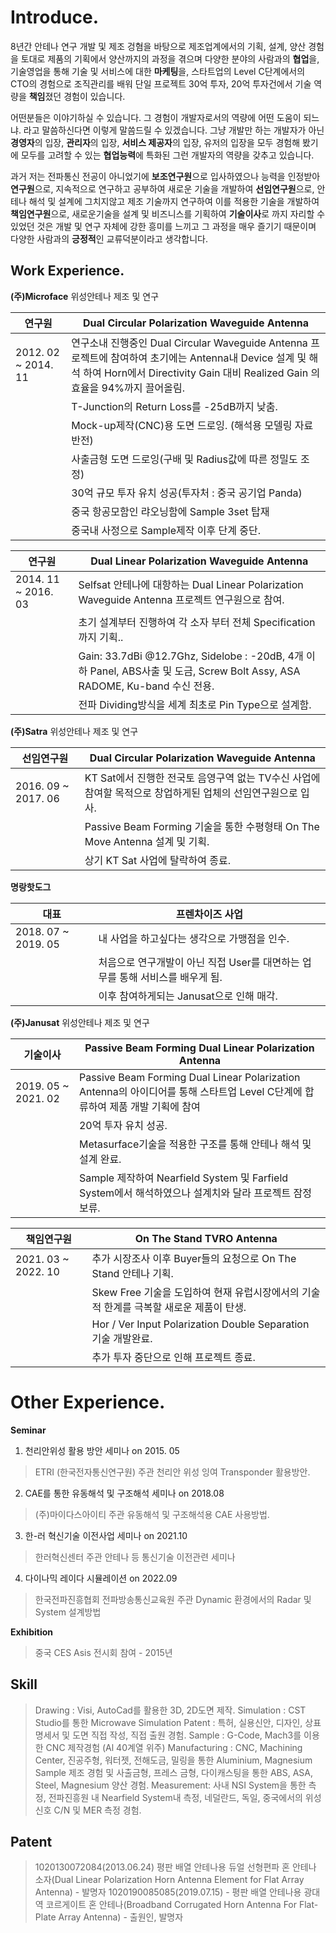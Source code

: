 # Introduce.

8년간 안테나 연구 개발 및 제조 겅혐을 바탕으로 제조업계에서의 기획, 설계, 양산 경험을 토대로 제품의 기획에서 양산까지의 과정을 겪으며 다양한 분야의 사람과의 **협업**을, 기술영업을 통해 기술 및 서비스에 대한 **마케팅**을, 스타트업의 Level C단계에서의 CTO의 경험으로 조직관리를 배워 단일 프로젝트 30억 투자, 20억 투자건에서 기술 역량을 **책임**졌던 경험이 있습니다.

어떤분들은 이야기하실 수 있습니다. 그 경험이 개발자로서의 역량에 어떤 도움이 되느냐. 라고 말씀하신다면 이렇게 말씀드릴 수 있겠습니다. 그냥 개발만 하는 개발자가 아닌 **경영자**의 입장, **관리자**의 입장, **서비스 제공자**의 입장, 유저의 입장을 모두 경험해 봤기에 모두를 고려할 수 있는 **협업능력**에 특화된 그런 개발자의 역량을 갖추고 있습니다.

과거 저는 전파통신 전공이 아니었기에 **보조연구원**으로 입사하였으나 능력을 인정받아 **연구원**으로, 지속적으로 연구하고 공부하여 새로운 기술을 개발하여 **선임연구원**으로, 안테나 해석 및 설계에 그치지않고 제조 기술까지 연구하여 이를 적용한 기술을 개발하여 **책임연구원**으로, 새로운기술을 설계 및 비즈니스를 기획하여 **기술이사**로 까지 자리할 수 있었던 것은 개발 및 연구 자체에 강한 흥미를 느끼고 그 과정을 매우 즐기기 때문이며 다양한 사람과의 **긍정적**인 교류덕분이라고 생각합니다.


## Work Experience.
**(주)Microface**
위성안테나 제조 및 연구


|연구원               |Dual Circular Polarization Waveguide Antenna      
|----------------|--------------------------------------|
| 2012. 02 ~ 2014. 11|연구소내 진행중인 Dual Circular Waveguide Antenna 프로젝트에 참여하여 초기에는 Antenna내 Device 설계 및 해석 하여 Horn에서 Directivity Gain 대비 Realized Gain 의 효율을 94%까지 끌어올림.                    |
|          |T-Junction의 Return Loss를 -25dB까지 낮춤.                       
|          |Mock-up제작(CNC)용 도면 드로잉. (해석용 모델링 자료 반전)|
|        |사출금형 도면 드로잉(구배 및 Radius값에 따른 정밀도 조정)
| |30억 규모 투자 유치 성공(투자처 : 중국 공기업 Panda)
||중국 항공모함인 랴오닝함에 Sample 3set 탑재
||중국내 사정으로 Sample제작 이후 단계 중단.


|연구원               |Dual Linear Polarization Waveguide Antenna      
|----------------|--------------------------------------|
| 2014. 11 ~ 2016. 03|Selfsat 안테나에 대항하는 Dual Linear Polarization Waveguide Antenna 프로젝트 연구원으로 참여.              |
|          |초기 설계부터 진행하여 각 소자 부터 전체 Specification까지 기획..                       
|          |Gain: 33.7dBi @12.7Ghz, Sidelobe : -20dB, 4개 이하 Panel, ABS사출 및 도금, Screw Bolt Assy, ASA RADOME, Ku-band 수신 전용.|
|        |전파 Dividing방식을 세계 최초로 Pin Type으로 설계함.

**(주)Satra**
위성안테나 제조 및 연구


|선임연구원                |Dual Circular Polarization Waveguide Antenna      
|----------------|--------------------------------------|
| 2016. 09 ~ 2017. 06|KT Sat에서 진행한 전국토 음영구역 없는 TV수신 사업에 참여할 목적으로 창업하게된 업체의 선임연구원으로 입사.                    |
|          |Passive Beam Forming 기술을 통한 수평형태 On The Move Antenna 설계 및 기획.                       
|          |상기 KT Sat 사업에 탈락하여 종료.|

**명랑핫도그**



|대표                | 프렌차이즈 사업      
|----------------|--------------------------------------|
| 2018. 07 ~ 2019. 05|내 사업을 하고싶다는 생각으로 가맹점을 인수.                 |
|          |처음으로 연구개발이 아닌 직접 User를 대면하는 업무를 통해 서비스를 배우게 됨.                       
|          |이후 참여하게되는 Janusat으로 인해 매각.|

**(주)Janusat**
위성안테나 제조 및 연구


|기술이사                |Passive Beam Forming Dual Linear Polarization Antenna     
|----------------|--------------------------------------|
| 2019. 05 ~ 2021. 02|Passive Beam Forming Dual Linear Polarization Antenna의 아이디어를 통해 스타트업 Level C단계에 합류하여 제품 개발 기획에 참여                   |
|          |20억 투자 유치 성공.                     
|          |Metasurface기술을 적용한 구조를 통해 안테나 해석 및 설계 완료.|
|        |Sample 제작하여 Nearfield System 및 Farfield System에서 해석하였으나 설계치와 달라 프로젝트 잠정 보류.

|책임연구원                |On The Stand TVRO Antenna    
|----------------|--------------------------------------|
| 2021. 03 ~ 2022. 10|추가 시장조사 이후 Buyer들의 요청으로 On The Stand 안테나 기획.                |
|          |Skew Free 기술을 도입하여 현재 유럽시장에서의 기술적 한계를 극복할 새로운 제품이 탄생.                    
|          |Hor / Ver Input Polarization Double Separation 기술 개발완료.|
|        |추가 투자 중단으로 인해 프로젝트 종료.


# Other Experience.

**Seminar**
1. 천리안위성 활용 방안 세미나 on 2015. 05
> ETRI (한국전자통신연구원) 주관
 >천리안 위성 잉여 Transponder 활용방안.

2. CAE를 통한 유동해석 및 구조해석 세미나 on 2018.08
>(주)마이다스아이티 주관
>유동해석 및 구조해석용 CAE 사용방법.

3. 한-러 혁신기술 이전사업 세미나 on 2021.10
>한러혁신센터 주관
>안테나 등 통신기술 이전관련 세미나

4. 다이나믹 레이다 시뮬레이션 on 2022.09
>한국전파진흥협회 전파방송통신교육원 주관
>Dynamic 환경에서의 Radar 및 System 설계방법

**Exhibition**
> 중국 CES Asis 전시회 참여 - 2015년

## Skill

>Drawing : Visi, AutoCad를 활용한 3D, 2D도면 제작.
>Simulation : CST Studio를 통한 Microwave Simulation
>Patent : 특허, 실용신안, 디자인, 상표 명세서 및 도면 직접 작성, 직접 출원 경험.
>Sample : G-Code, Mach3를 이용한 CNC 제작경험 (Al 40계열 위주)
>Manufacturing : CNC, Machining Center, 진공주형, 워터젯, 전해도금, 밀링을 통한 Aluminium, Magnesium Sample 제조 경험 및 사출금형, 프레스 금형, 다이캐스팅을 통한 ABS, ASA, Steel, Magnesium 양산 경험.
>Measurement: 사내 NSI System을 통한 측정, 전파진흥원 내 Nearfield System내 측정, 네덜란드, 독일, 중국에서의 위성 신호 C/N 및 MER 측정 경험.
>

## Patent

>1020130072084(2013.06.24)  평판 배열 안테나용 듀얼 선형편파 혼 안테나 소자(Dual Linear Polarization Horn Antenna Element for Flat Array Antenna) - 발명자
>1020190085085(2019.07.15) - 평판 배열 안테나용 광대역 코르게이트 혼 안테나(Broadband Corrugated Horn Antenna For Flat-Plate Array Antenna) - 출원인, 발명자
